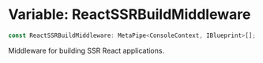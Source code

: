 # Variable: ReactSSRBuildMiddleware

```ts
const ReactSSRBuildMiddleware: MetaPipe<ConsoleContext, IBlueprint>[];
```

Middleware for building SSR React applications.
